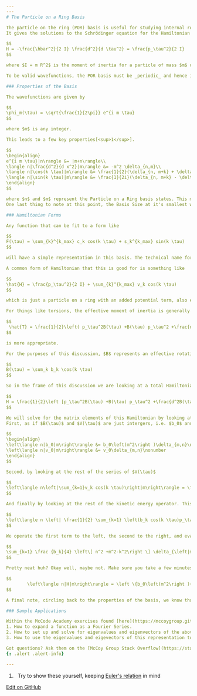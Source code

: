 ```yaml
---
---
# The Particle on a Ring Basis

The particle on the ring (POR) basis is useful for studying internal rotations and torsions within a molecule.
It gives the solutions to the Schrödinger equation for the Hamiltonian

$$
H = -\frac{\hbar^2}{2 I} \frac{d^2}{d \tau^2} = \frac{p_\tau^2}{2 I}
$$

where $I = m R^2$ is the moment of inertia for a particle of mass $m$ on a ring of radius $R$ and $\tau$ is the rotation angle. For simplicity, moving forward from here we will assume that $\hbar$ = 1.

To be valid wavefunctions, the POR basis must be _periodic_ and hence is relevant for periodic problems on the domain $[0, 2 \pi]$

### Properties of the Basis

The wavefunctions are given by

$$
\phi_m(\tau) = \sqrt{\frac{1}{2\pi}} e^{i m \tau}
$$

where $m$ is any integer.

This leads to a few key properties[<sup>1</sup>].

$$
\begin{align} 
e^{i m \tau}|n\rangle &= |m+n\rangle\\
\langle n|\frac{d^2}{d x^2}|m\rangle &= -m^2 \delta_{n,m}\\
\langle n|\cos(k \tau)|m\rangle &= \frac{1}{2}(\delta_{n, m+k} + \delta_{n, m-k})\\
\langle n|\sin(k \tau)|m\rangle &= \frac{1}{2i}(\delta_{n, m+k} - \delta_{n, m-k}) 
\end{align}
$$

where $n$ and $m$ represent the Particle on a Ring basis states. This means that the range of $n$ and $m$ varies with the number of basis functions you choose to use or the _Basis Size_. Ultimately, the range spans from - _Basis Size_ to _Basis Size_ including 0. 
One last thing to note at this point, the Basis Size at it's smallest would be equal to the expansion order or $k_{max}$, but in order to get _stable_ solutions to the Hamiltionian (not changing numerically by increasing the basis size), the basis size will become larger than the value of $k_{max}$, but these properties greatly simplify increasing the size of the basis. Do you see why?

### Hamiltonian Forms

Any function that can be fit to a form like

$$
F(\tau) = \sum_{k}^{k_max} c_k cos(k \tau) + s_k^{k_max} sin(k \tau)
$$

will have a simple representation in this basis. The technical name for this form is a _Fourier series_, so in the applications that follow we'll talk about using a Fourier expansion for our operators.

A common form of Hamiltonian that this is good for is something like

$$
\hat{H} = \frac{p_\tau^2}{2 I} + \sum_{k}^{k_max} v_k cos(k \tau)
$$

which is just a particle on a ring with an added potential term, also expanded as a Fourier series.

For things like torsions, the effective moment of inertia is generally a function of $\tau$. If that's the case, a kinetic energy like

$$
 \hat{T} = \frac{1}{2}\left( p_\tau^2B(\tau) +B(\tau) p_\tau^2 +\frac{d^2}{d\tau^2}B(\tau) \right)
$$

is more appropriate.

For the purposes of this discussion, $B$ represents an effective rotation constant. We also treat $B$ through a Fourier expansion as

$$
B(\tau) = \sum_k b_k \cos(k \tau)
$$

So in the frame of this discussion we are looking at a total Hamiltonian of the form

$$
H = \frac{1}{2}\left [p_\tau^2B(\tau) +B(\tau) p_\tau^2 +\frac{d^2B(\tau)}{d\tau^2}\right ] + \sum_{k} v_k cos(k \tau)
$$

We will solve for the matrix elements of this Hamiltonian by looking at it in three pieces. 
First, as if $B(\tau)$ and $V(\tau)$ are just intergers, i.e. $b_0$ and $v_0$

$$
\begin{align}
\left\langle n|b_0|m\right\rangle &= b_0\left(m^2\right )\delta_{m,n}\nonumber \\
\left\langle n|v_0|m\right\rangle &= v_0\delta_{m,n}\nonumber 
\end{align}
$$

Second, by looking at the rest of the series of $V(\tau)$

$$
\left\langle n\left|\sum_{k=1}v_k cos(k \tau)\right|m\right\rangle = \frac{v_k}{2}\delta_{|m-n|-k,0}
$$

And finally by looking at the rest of the kinetic energy operator. This is where the fun math trick comes into play. So, looking at what is left

$$
\left\langle n \left| \frac{1}{2} \sum_{k=1} \left(b_k cos(k \tau)p_\tau^2 + p_\tau^2cos(k \tau) + \frac{d^2B(\tau)}{d\tau^2}cos(k \tau)\right)\right| m\right\rangle
$$

We operate the first term to the left, the second to the right, and evaluate the third. What falls out is

$$
\sum_{k=1} \frac {b_k}{4} \left\[ n^2 +m^2-k^2\right \] \delta_{\left|m-n\right|-k,0}
$$

Pretty neat huh? Okay well, maybe not. Make sure you take a few minutes with all of this and make sure you undrestand where these results came from. We just applied the properties of the basis listed above, but prove that to yourself. Putting the three pieces together we get matrix elements of the form

$$
        \left\langle n|H|m\right\rangle = \left \{b_0\left(m^2\right )+v_0\right \}\delta_{m,n}\nonumber + \sum_{k=1}  \left\{ \left [n^2 +m^2-k^2\right ]\frac {b_k}{4}+\frac{v_k}{2}\right \}\delta_{|m-n|-k,0}
$$

A final note, circling back to the properties of the basis, we know that once $m - n > k_{max}$ or $m - n < -k_{max}$ the matrix element is 0. Keep this in mind as you are thinking of ways to write and _optimize_ your python implementation of the Particle on a Ring Basis Set Representation.

### Sample Applications

Within the McCode Academy exercises found [here](https://mccoygroup.github.io/References/McCoy%20Group%20Code%20Academy/Exercises/), you will find three related to this topic.
1. How to expand a function as a Fourier Series.
2. How to set up and solve for eigenvalues and eigenvectors of the above described Hamiltonian starting with coefficents of $B$ and $V$ as they are expanded in a Fourier series.
3. How to use the eigenvalues and eigevectors of this representation to evaluate and plot the Particle on a Ring wavefunctions.

Got questions? Ask them on the [McCoy Group Stack Overflow](https://stackoverflow.com/c/mccoygroup/questions/ask)
{: .alert .alert-info}

---
```

1. <a id="#fn1">&nbsp;</a> Try to show these yourself, keeping [Euler's relation](https://en.wikipedia.org/wiki/Euler%27s_identity) in mind

[<sup>1</sup>]: #fn1

[Edit on GitHub](https://github.com/McCoyGroup/References/edit/gh-pages/References/Basis%20Set%20Methods/POR.md)
